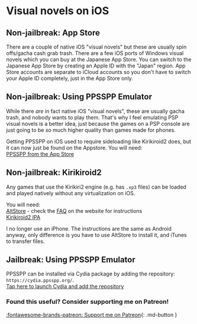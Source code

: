 # Visual novels on iOS

## Non-jailbreak: App Store  

There are a couple of native iOS "visual novels" but these are usually spin offs/gacha cash grab trash. There are a few iOS ports of Windows visual novels which you can buy at the Japanese App Store. You can switch to the Japanese App Store by creating an Apple ID with the "Japan" region. App Store accounts are separate to iCloud accounts so you don't have to switch your Apple ID completely, just in the App Store only.  

## Non-jailbreak: Using PPSSPP Emulator

While there *are* in fact native iOS "visual novels", these are usually gacha trash, and nobody wants to play them. That's why I feel emulating PSP visual novels is a better idea, just because the games on a PSP console are just going to be *so* much higher quality than games made for phones.

Getting PPSSPP on iOS used to require sideloading like Kirikiroid2 does, but it can now just be found on the Appstore. 
You will need:  
[PPSSPP from the App Store](https://apps.apple.com/us/app/ppsspp-psp-emulator/id6496972903)

## Non-jailbreak: Kirikiroid2  

Any games that use the Kirikiri2 engine (e.g. has `.xp3` files) can be loaded and played natively without any virtualization on iOS.  

You will need:  
[AltStore](https://altstore.io/) - check the [FAQ](https://altstore.io/faq/) on the website for instructions  
[Kirikiroid2 IPA](https://github.com/zeas2/Kirikiroid2/releases)  

I no longer use an iPhone. The instructions are the same as Android anyway, only difference is you have to use AltStore to install it, and iTunes to transfer files.  

  
## Jailbreak: Using PPSSPP Emulator

PPSSPP can be installed via Cydia package by adding the repository: `https://cydia.ppsspp.org/`.  
[Tap here to launch Cydia and add the repository](cydia://url/https://cydia.saurik.com/api/share#?source=https://cydia.ppsspp.org/)  

<h3>Found this useful? Consider supporting me on Patreon!</h3>   

[:fontawesome-brands-patreon: Support me on Patreon](https://www.patreon.com/shoui){: .md-button }  
